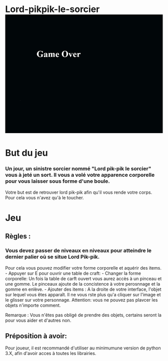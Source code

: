 # Lord-pikpik-le-sorcier ![alt text](/img/game_over.png)

# But du jeu
### Un jour, un sinistre sorcier nommé "Lord pik-pik le sorcier" vous à jeté un sort. Il vous a volé votre apparence corporelle pour vous laisser sous forme d'une boule.
Votre but est de retrouver lord pik-pik afin qu'il vous rende votre corps. Pour cela vous n'avez qu'à le toucher.

# Jeu
## Règles :
### Vous devez passer de niveaux en niveaux pour atteindre le dernier palier où se situe Lord Pik-pik.
Pour cela vous pouvez modifier votre forme corporelle et aquérir des items.
      - Appuyer sur E pour ouvrir une table de craft:
            - Changer la forme corporelle:
            Un fois la table de carft ouvert vous aurez accès à un pinceau et une gomme. Le pinceaux ajoute de la concistence à votre perosnnage et la gomme en enlève.
            - Ajouter des items : A la droite de votre interface, l'objet sur lequel vous êtes apparaît. Il ne vous rste plus qu'a cliquer sur l'image et le glisser sur votre personnage. Attention: vous ne pouvez pas plavcer les objets n'importe comment.

Remarque : Vous n'êtes pas obligé de prendre des objets, certains seront la pour vous aider et d'autres non.


## Préposition à avoir:
Pour joueur, il est recommandé d'utiliser au minimumune version de python 3.X, afin d'avoir acces à toutes les librairies.

